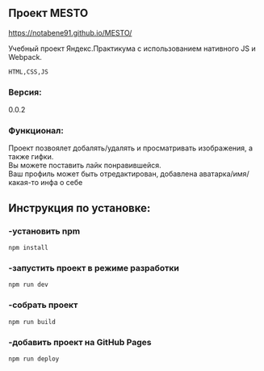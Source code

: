 ## Проект MESTO

https://notabene91.github.io/MESTO/

Учебный проект Яндекс.Практикума с использованием
нативного JS и Webpack.  

`HTML,CSS,JS`

### Версия:  
0.0.2

### Функционал: 
Проект позвоялет добалять/удалять и просматривать изображения, а также гифки.  
Вы можете поставить лайк понравившейся.  
Ваш профиль может быть отредактирован, добавлена аватарка/имя/какая-то инфа о себе

## Инструкция по установке:

### -установить npm
```
npm install
```
### -запустить проект в режиме разработки
```
npm run dev
```
### -собрать проект
```
npm run build
```
### -добавить проект на GitHub Pages
```
npm run deploy
```


